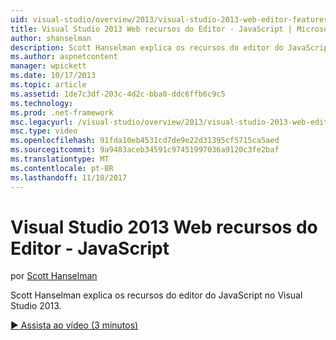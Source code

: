 ```yaml
---
uid: visual-studio/overview/2013/visual-studio-2013-web-editor-features-javascript
title: Visual Studio 2013 Web recursos do Editor - JavaScript | Microsoft Docs
author: shanselman
description: Scott Hanselman explica os recursos do editor do JavaScript no Visual Studio 2013.
ms.author: aspnetcontent
manager: wpickett
ms.date: 10/17/2013
ms.topic: article
ms.assetid: 1de7c3df-203c-4d2c-bba0-ddc6ffb6c9c5
ms.technology: 
ms.prod: .net-framework
msc.legacyurl: /visual-studio/overview/2013/visual-studio-2013-web-editor-features-javascript
msc.type: video
ms.openlocfilehash: 91fda10eb4531cd7de9e22d31395cf5715ca5aed
ms.sourcegitcommit: 9a9483aceb34591c97451997036a9120c3fe2baf
ms.translationtype: MT
ms.contentlocale: pt-BR
ms.lasthandoff: 11/10/2017
---
```

<a name="visual-studio-2013-web-editor-features---javascript"></a>Visual Studio 2013 Web recursos do Editor - JavaScript
====================
por [Scott Hanselman](https://github.com/shanselman)

Scott Hanselman explica os recursos do editor do JavaScript no Visual Studio 2013.

[&#9654; Assista ao vídeo (3 minutos)](https://channel9.msdn.com/Blogs/ASP-NET-Site-Videos/visual-studio-2013-web-editor-features-javascript)
